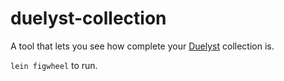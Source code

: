 # duelyst-collection

A tool that lets you see how complete your [Duelyst](http://duelyst.com) collection is.

`lein figwheel` to run.

